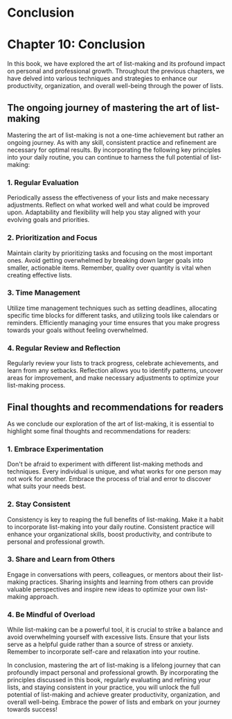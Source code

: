 # Conclusion

Chapter 10: Conclusion
======================

In this book, we have explored the art of list-making and its profound impact on personal and professional growth. Throughout the previous chapters, we have delved into various techniques and strategies to enhance our productivity, organization, and overall well-being through the power of lists.

The ongoing journey of mastering the art of list-making
-------------------------------------------------------

Mastering the art of list-making is not a one-time achievement but rather an ongoing journey. As with any skill, consistent practice and refinement are necessary for optimal results. By incorporating the following key principles into your daily routine, you can continue to harness the full potential of list-making:

### 1. Regular Evaluation

Periodically assess the effectiveness of your lists and make necessary adjustments. Reflect on what worked well and what could be improved upon. Adaptability and flexibility will help you stay aligned with your evolving goals and priorities.

### 2. Prioritization and Focus

Maintain clarity by prioritizing tasks and focusing on the most important ones. Avoid getting overwhelmed by breaking down larger goals into smaller, actionable items. Remember, quality over quantity is vital when creating effective lists.

### 3. Time Management

Utilize time management techniques such as setting deadlines, allocating specific time blocks for different tasks, and utilizing tools like calendars or reminders. Efficiently managing your time ensures that you make progress towards your goals without feeling overwhelmed.

### 4. Regular Review and Reflection

Regularly review your lists to track progress, celebrate achievements, and learn from any setbacks. Reflection allows you to identify patterns, uncover areas for improvement, and make necessary adjustments to optimize your list-making process.

Final thoughts and recommendations for readers
----------------------------------------------

As we conclude our exploration of the art of list-making, it is essential to highlight some final thoughts and recommendations for readers:

### 1. Embrace Experimentation

Don't be afraid to experiment with different list-making methods and techniques. Every individual is unique, and what works for one person may not work for another. Embrace the process of trial and error to discover what suits your needs best.

### 2. Stay Consistent

Consistency is key to reaping the full benefits of list-making. Make it a habit to incorporate list-making into your daily routine. Consistent practice will enhance your organizational skills, boost productivity, and contribute to personal and professional growth.

### 3. Share and Learn from Others

Engage in conversations with peers, colleagues, or mentors about their list-making practices. Sharing insights and learning from others can provide valuable perspectives and inspire new ideas to optimize your own list-making approach.

### 4. Be Mindful of Overload

While list-making can be a powerful tool, it is crucial to strike a balance and avoid overwhelming yourself with excessive lists. Ensure that your lists serve as a helpful guide rather than a source of stress or anxiety. Remember to incorporate self-care and relaxation into your routine.

In conclusion, mastering the art of list-making is a lifelong journey that can profoundly impact personal and professional growth. By incorporating the principles discussed in this book, regularly evaluating and refining your lists, and staying consistent in your practice, you will unlock the full potential of list-making and achieve greater productivity, organization, and overall well-being. Embrace the power of lists and embark on your journey towards success!